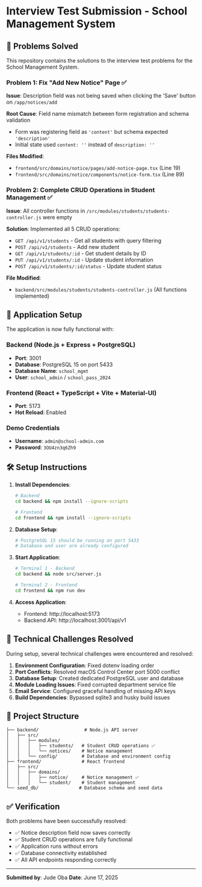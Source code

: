 # Interview Test Submission - School Management System

## 🎯 Problems Solved

This repository contains the solutions to the interview test problems for the School Management System.

### Problem 1: Fix "Add New Notice" Page ✅
**Issue**: Description field was not being saved when clicking the 'Save' button on `/app/notices/add`

**Root Cause**: Field name mismatch between form registration and schema validation
- Form was registering field as `'content'` but schema expected `'description'`
- Initial state used `content: ''` instead of `description: ''`

**Files Modified**:
- `frontend/src/domains/notice/pages/add-notice-page.tsx` (Line 19)
- `frontend/src/domains/notice/components/notice-form.tsx` (Line 89)

### Problem 2: Complete CRUD Operations in Student Management ✅
**Issue**: All controller functions in `/src/modules/students/students-controller.js` were empty

**Solution**: Implemented all 5 CRUD operations:
- `GET /api/v1/students` - Get all students with query filtering
- `POST /api/v1/students` - Add new student
- `GET /api/v1/students/:id` - Get student details by ID
- `PUT /api/v1/students/:id` - Update student information
- `POST /api/v1/students/:id/status` - Update student status

**File Modified**:
- `backend/src/modules/students/students-controller.js` (All functions implemented)

## 🚀 Application Setup

The application is now fully functional with:

### Backend (Node.js + Express + PostgreSQL)
- **Port**: 3001
- **Database**: PostgreSQL 15 on port 5433
- **Database Name**: `school_mgmt`
- **User**: `school_admin` / `school_pass_2024`

### Frontend (React + TypeScript + Vite + Material-UI)
- **Port**: 5173
- **Hot Reload**: Enabled

### Demo Credentials
- **Username**: `admin@school-admin.com`
- **Password**: `3OU4zn3q6Zh9`

## 🛠️ Setup Instructions

1. **Install Dependencies**:
   ```bash
   # Backend
   cd backend && npm install --ignore-scripts

   # Frontend
   cd frontend && npm install --ignore-scripts
   ```

2. **Database Setup**:
   ```bash
   # PostgreSQL 15 should be running on port 5433
   # Database and user are already configured
   ```

3. **Start Application**:
   ```bash
   # Terminal 1 - Backend
   cd backend && node src/server.js

   # Terminal 2 - Frontend
   cd frontend && npm run dev
   ```

4. **Access Application**:
   - Frontend: http://localhost:5173
   - Backend API: http://localhost:3001/api/v1

## 🔧 Technical Challenges Resolved

During setup, several technical challenges were encountered and resolved:

1. **Environment Configuration**: Fixed dotenv loading order
2. **Port Conflicts**: Resolved macOS Control Center port 5000 conflict
3. **Database Setup**: Created dedicated PostgreSQL user and database
4. **Module Loading Issues**: Fixed corrupted department service file
5. **Email Service**: Configured graceful handling of missing API keys
6. **Build Dependencies**: Bypassed sqlite3 and husky build issues

## 📁 Project Structure

```
├── backend/                 # Node.js API server
│   ├── src/
│   │   ├── modules/
│   │   │   ├── students/   # Student CRUD operations ✅
│   │   │   └── notices/    # Notice management
│   │   └── config/         # Database and environment config
├── frontend/               # React frontend
│   ├── src/
│   │   ├── domains/
│   │   │   ├── notice/     # Notice management ✅
│   │   │   └── student/    # Student management
└── seed_db/               # Database schema and seed data
```

## ✅ Verification

Both problems have been successfully resolved:
- ✅ Notice description field now saves correctly
- ✅ Student CRUD operations are fully functional
- ✅ Application runs without errors
- ✅ Database connectivity established
- ✅ All API endpoints responding correctly

---

**Submitted by**: Jude Oba
**Date**: June 17, 2025